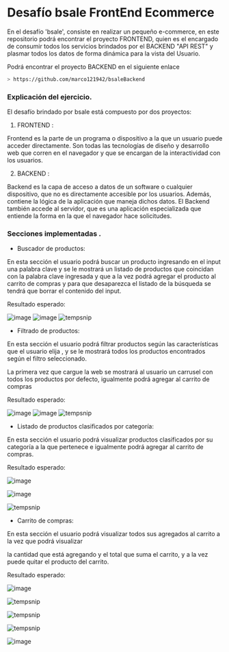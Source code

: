 # Desafío bsale FrontEnd Ecommerce

En el desafío 'bsale', consiste en realizar un pequeño e-commerce, en este repositorio podrá encontrar el proyecto FRONTEND, quien es el encargado de 
consumir todos los servicios brindados por el BACKEND "API REST" y plasmar todos los datos de forma dinámica para la vista del Usuario.

Podrá encontrar el proyecto BACKEND en el siguiente enlace

```sh
> https://github.com/marco121942/bsaleBackend
```

### Explicación del ejercicio.

El desafío brindado por bsale está compuesto por dos proyectos:

1. FRONTEND : 

Frontend es la parte de un programa o dispositivo a la que un usuario puede acceder directamente. 
Son todas las tecnologías de diseño y desarrollo web que corren en el navegador y que se encargan de la interactividad con los usuarios.

2. BACKEND :

Backend es la capa de acceso a datos de un software o cualquier dispositivo, que no es directamente accesible por los usuarios. 
Además, contiene la lógica de la aplicación que maneja dichos datos. El Backend también accede al servidor, que es una aplicación 
especializada que entiende la forma en la que el navegador hace solicitudes.

### Secciones implementadas .

- Buscador de productos:

En esta sección el usuario podrá buscar un producto ingresando en el input una palabra clave y se le mostrará un listado de productos
que coincidan con la palabra clave ingresada y que a la vez podrá agregar el producto al carrito de compras y para que desaparezca el listado
de la búsqueda se tendrá que borrar el contenido del input.

Resultado esperado:

![image](https://user-images.githubusercontent.com/42647311/201567916-05aa3838-340d-4e35-a95f-d2b8338f2381.png)
![image](https://user-images.githubusercontent.com/42647311/201568000-8455fd0a-abfa-4a70-bdcc-546270374351.png)
![tempsnip](https://user-images.githubusercontent.com/42647311/201568223-040d9b85-71f3-4c1b-b340-590411b9156a.png)

- Filtrado de productos:

En esta sección el usuario podrá filtrar productos según las características que el usuario elija , y se le mostrará todos los productos encontrados según el filtro
seleccionado.

La primera vez que cargue la web se mostrará al usuario un carrusel con todos los productos por defecto, igualmente podrá agregar al carrito
de compras


Resultado esperado:

![image](https://user-images.githubusercontent.com/42647311/201568971-506e97af-7fa8-45ed-8fb2-cfd97490e4fb.png)
![image](https://user-images.githubusercontent.com/42647311/201569043-430968bc-a97b-40ad-aa0a-c75eab6e17cd.png)
![tempsnip](https://user-images.githubusercontent.com/42647311/201569135-7a4b3e6b-d790-4621-8eda-f6afd200c7be.png)

- Listado de productos clasificados por categoría:

En esta sección el usuario podrá visualizar productos clasificados por su categoría a la que pertenece e igualmente podrá agregar al carrito de compras.


Resultado esperado:

![image](https://user-images.githubusercontent.com/42647311/201570116-d18677e7-a71a-4c47-bbca-c532c9dff977.png)

![image](https://user-images.githubusercontent.com/42647311/201570196-8faaccef-1bf9-4366-b841-90315b902893.png)

![tempsnip](https://user-images.githubusercontent.com/42647311/201570313-89e3e708-b459-418f-9d0f-75b78d6214dc.png)

- Carrito de compras:

En esta sección el usuario podrá visualizar todos sus agregados al carrito a la vez que podrá visualizar

la cantidad que está agregando y el total que suma el carrito, y a la vez puede quitar el producto del carrito.

Resultado esperado:

![image](https://user-images.githubusercontent.com/42647311/201570839-86f763c3-a556-4258-afea-fa6af8ef3227.png)

![tempsnip](https://user-images.githubusercontent.com/42647311/201571211-81d5397a-658b-410b-bbf4-a3cd537d90e5.png)

![tempsnip](https://user-images.githubusercontent.com/42647311/201571870-29c30a7d-13c3-47fe-8428-3be1b4e7cbe5.png)

![tempsnip](https://user-images.githubusercontent.com/42647311/201572004-a0d651d1-2f31-4e3d-ab57-78193533d73b.png)

![image](https://user-images.githubusercontent.com/42647311/201572060-cdc9e9c0-17b4-4e3b-98b5-ec2d54597205.png)




